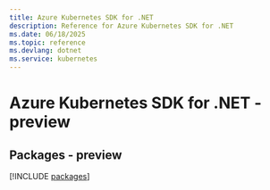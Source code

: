 ```yaml
---
title: Azure Kubernetes SDK for .NET
description: Reference for Azure Kubernetes SDK for .NET
ms.date: 06/18/2025
ms.topic: reference
ms.devlang: dotnet
ms.service: kubernetes
---
```

# Azure Kubernetes SDK for .NET - preview
## Packages - preview
[!INCLUDE [packages](kubernetes-index.md)]